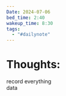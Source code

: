 ```yaml
---
Date: 2024-07-06
bed_time: 2:40
wakeup_time: 8:30
tags:
  - "#dailynote"
---
```


# Thoughts:
record everything  
data